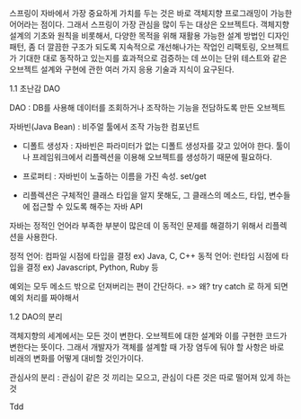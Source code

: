 스프링이 자바에서 가장 중요하게 가치를 두는 것은 바로 객체지향 프로그래밍이 가능한 어어라는 점이다. 그래서 스프링이 가장 관심을 많이 두는 대상은 오브젝트다. 객체지향 설계의 기초와 원칙을 비롯해서, 다양한 목적을 위해 재활용 가능한 설계 방법인 디자인 패턴, 좀 더 깔끔한 구조가 되도록 지속적으로 개선해나가는 작업인 리팩토링, 오브젝트가 기대한 대로 동작하고 있는지를 효과적으로 검증하는 데 쓰이는 단위 테스트와 같은 오브젝트 설계와 구현에 관한 여러 가지 응용 기술과 지식이 요구된다.



1.1 초난감 DAO

DAO : DB를 사용해 데이터를 조회하거나 조작하는 기능을 전담하도록 만든 오브젝트

자바빈(Java Bean) : 비주얼 툴에서 조작 가능한 컴포넌트 

- 디폴트 생성자 : 자바빈은 파라미터가 없는 디폴트 생성자를 갖고 있어야 한다. 툴이나 프레임워크에서 리플렉션을 이용해 오브젝트를 생성하기 때문에 필요하다.

- 프로퍼티 : 자바빈이 노출하는 이름을 가진 속성. set/get



* 리플렉션은 구체적인 클래스 타입을 알지 못해도, 그 클래스의 메소드, 타입, 변수들에 접근할 수 있도록 해주는 자바 API

자바는 정적인 언어라 부족한 부분이 많은데 이 동적인 문제를 해결하기 위해서 리플렉션을 사용한다.

정적 언어: 컴파일 시점에 타입을 결정 ex) Java, C, C++ 
동적 언어: 런타임 시점에 타입을 결정 ex) Javascript, Python, Ruby 등


예외는 모두 메소드 밖으로 던져버리는 편이 간단하다. => 왜? try catch 로 하게 되면 예외 처리를 짜야해서



1.2 DAO의 분리

객체지향의 세계에서는 모든 것이 변한다. 오브젝트에 대한 설계와 이를 구현한 코드가 변한다는 뜻이다. 그래서 개발자가 객체를 설계할 때 가장 염두에 둬야 할 사항은 바로  비래의 변화를 어떻게 대비할 것인가이다. 

관심사의 분리 : 관심이 같은 것 끼리는 모으고, 관심이 다른 것은 따로 떨어져 있게 하는 것

Tdd

